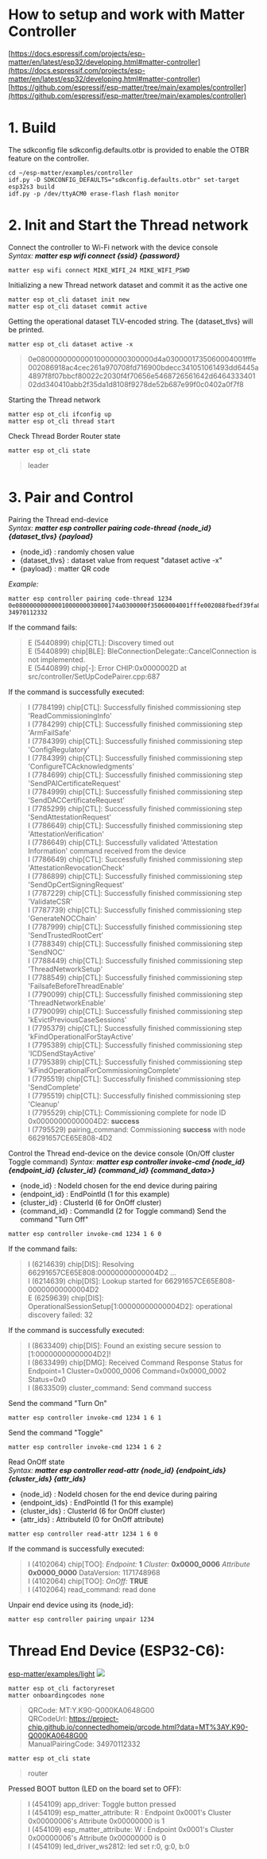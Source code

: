# How to setup and work with Matter Controller
[https://docs.espressif.com/projects/esp-matter/en/latest/esp32/developing.html#matter-controller](https://docs.espressif.com/projects/esp-matter/en/latest/esp32/developing.html#matter-controller)  
[https://github.com/espressif/esp-matter/tree/main/examples/controller](https://github.com/espressif/esp-matter/tree/main/examples/controller)  

# 1. Build

The sdkconfig file sdkconfig.defaults.otbr is provided to enable the OTBR feature on the controller.
~~~
cd ~/esp-matter/examples/controller
idf.py -D SDKCONFIG_DEFAULTS="sdkconfig.defaults.otbr" set-target esp32s3 build
idf.py -p /dev/ttyACM0 erase-flash flash monitor
~~~

# 2. Init and Start the Thread network

Connect the controller to Wi-Fi network with the device console  
*Syntax:* ***matter esp wifi connect {ssid} {password}***
~~~
matter esp wifi connect MIKE_WIFI_24 MIKE_WIFI_PSWD
~~~

Initializing a new Thread network dataset and commit it as the active one
~~~
matter esp ot_cli dataset init new
matter esp ot_cli dataset commit active
~~~

Getting the operational dataset TLV-encoded string. The {dataset_tlvs} will be printed.
~~~
matter esp ot_cli dataset active -x
~~~
> 0e080000000000010000000300000d4a0300001735060004001fffe002086918ac4cec261a970708fd716900bdecc341051061493dd6445a4897f8f07bbcf80022c2030f4f70656e5468726561642d646433340102dd340410abb2f35da1d8108f9278de52b687e99f0c0402a0f7f8

Starting the Thread network
~~~
matter esp ot_cli ifconfig up
matter esp ot_cli thread start
~~~
Check Thread Border Router state
~~~
matter esp ot_cli state
~~~
> leader

# 3. Pair and Control

Pairing the Thread end-device  
*Syntax:* ***matter esp controller pairing code-thread {node_id} {dataset_tlvs} {payload}***  
- {node_id} : randomly chosen value  
- {dataset_tlvs} : dataset value from request "dataset active -x"  
- {payload} : matter QR code  

*Example:*
~~~
matter esp controller pairing code-thread 1234 0e08000000000001000000030000174a0300000f35060004001fffe002088fbedf39fa8516870708fd39593d4bdb6a430510ed823d77790b1f415530bbef3678ddb0030f4f70656e5468726561642d3131363601021166041062a21d4edaa262bb779fc2c9923516490c0402a0f7f8 34970112332
~~~
If the command fails:
> E (5440899) chip[CTL]: Discovery timed out  
> E (5440899) chip[BLE]: BleConnectionDelegate::CancelConnection is not implemented.  
> E (5440899) chip[-]: Error CHIP:0x0000002D at src/controller/SetUpCodePairer.cpp:687  

If the command is successfully executed:
> I (7784199) chip[CTL]: Successfully finished commissioning step 'ReadCommissioningInfo'  
> I (7784299) chip[CTL]: Successfully finished commissioning step 'ArmFailSafe'  
> I (7784399) chip[CTL]: Successfully finished commissioning step 'ConfigRegulatory'  
> I (7784399) chip[CTL]: Successfully finished commissioning step 'ConfigureTCAcknowledgments'  
> I (7784699) chip[CTL]: Successfully finished commissioning step 'SendPAICertificateRequest'  
> I (7784999) chip[CTL]: Successfully finished commissioning step 'SendDACCertificateRequest'  
> I (7785299) chip[CTL]: Successfully finished commissioning step 'SendAttestationRequest'  
> I (7786649) chip[CTL]: Successfully finished commissioning step 'AttestationVerification'  
> I (7786649) chip[CTL]: Successfully validated 'Attestation Information' command received from the device  
> I (7786649) chip[CTL]: Successfully finished commissioning step 'AttestationRevocationCheck'  
> I (7786899) chip[CTL]: Successfully finished commissioning step 'SendOpCertSigningRequest'  
> I (7787229) chip[CTL]: Successfully finished commissioning step 'ValidateCSR'  
> I (7787739) chip[CTL]: Successfully finished commissioning step 'GenerateNOCChain'  
> I (7787999) chip[CTL]: Successfully finished commissioning step 'SendTrustedRootCert'  
> I (7788349) chip[CTL]: Successfully finished commissioning step 'SendNOC'  
> I (7788449) chip[CTL]: Successfully finished commissioning step 'ThreadNetworkSetup'  
> I (7788549) chip[CTL]: Successfully finished commissioning step 'FailsafeBeforeThreadEnable'  
> I (7790099) chip[CTL]: Successfully finished commissioning step 'ThreadNetworkEnable'  
> I (7790099) chip[CTL]: Successfully finished commissioning step 'kEvictPreviousCaseSessions'  
> I (7795379) chip[CTL]: Successfully finished commissioning step 'kFindOperationalForStayActive'  
> I (7795389) chip[CTL]: Successfully finished commissioning step 'ICDSendStayActive'  
> I (7795389) chip[CTL]: Successfully finished commissioning step 'kFindOperationalForCommissioningComplete'  
> I (7795519) chip[CTL]: Successfully finished commissioning step 'SendComplete'  
> I (7795519) chip[CTL]: Successfully finished commissioning step 'Cleanup'  
> I (7795529) chip[CTL]: Commissioning complete for node ID 0x00000000000004D2: **success**  
> I (7795529) pairing_command: Commissioning **success** with node 66291657CE65E808-4D2  

Control the Thread end-device on the device console (On/Off cluster Toggle command)
*Syntax:* ***matter esp controller invoke-cmd {node_id} {endpoint_id} {cluster_id} {command_id} {command_data>}***  
- {node_id} : NodeId chosen for the end device during pairing
- {endpoint_id} : EndPointId (1 for this example)
- {cluster_id} : ClusterId (6 for OnOff cluster)
- {command_id} : CommandId (2 for Toggle command)
Send the command "Turn Off"
~~~
matter esp controller invoke-cmd 1234 1 6 0
~~~
If the command fails:
> I (6214639) chip[DIS]: Resolving 66291657CE65E808:00000000000004D2 ...  
> I (6214639) chip[DIS]: Lookup started for 66291657CE65E808-00000000000004D2  
> E (6259639) chip[DIS]: OperationalSessionSetup[1:00000000000004D2]: operational discovery failed: 32  

If the command is successfully executed:
> I (8633409) chip[DIS]: Found an existing secure session to [1:00000000000004D2]!  
> I (8633499) chip[DMG]: Received Command Response Status for Endpoint=1 Cluster=0x0000_0006 Command=0x0000_0002 Status=0x0  
> I (8633509) cluster_command: Send command success  
  
Send the command "Turn On"
~~~
matter esp controller invoke-cmd 1234 1 6 1
~~~
Send the command "Toggle"
~~~
matter esp controller invoke-cmd 1234 1 6 2
~~~
  
Read OnOff state  
*Syntax:* ***matter esp controller read-attr {node_id} {endpoint_ids} {cluster_ids} {attr_ids}***
- {node_id} : NodeId chosen for the end device during pairing
- {endpoint_ids} : EndPointId (1 for this example)
- {cluster_ids} : ClusterId (6 for OnOff cluster)
- {attr_ids} : AttributeId (0 for OnOff attribute)
~~~
matter esp controller read-attr 1234 1 6 0
~~~
If the command is successfully executed:
> I (4102064) chip[TOO]: *Endpoint:* **1** *Cluster:* **0x0000_0006** *Attribute* **0x0000_0000** DataVersion: 1171748968  
> I (4102064) chip[TOO]:   *OnOff:* **TRUE**  
> I (4102064) read_command: read done  
  
Unpair end device using its {node_id}:
~~~  
matter esp controller pairing unpair 1234  
~~~

# Thread End Device (ESP32-C6):
[esp-matter/examples/light](https://github.com/espressif/esp-matter/tree/main/examples/light)
![](images/ctrl/ESP32-C6-WROOM-1_06.jpg)
~~~
matter esp ot_cli factoryreset
matter onboardingcodes none
~~~
> QRCode:            MT:Y.K90-Q000KA0648G00  
> QRCodeUrl:         https://project-chip.github.io/connectedhomeip/qrcode.html?data=MT%3AY.K90-Q000KA0648G00  
> ManualPairingCode: 34970112332  
~~~
matter esp ot_cli state
~~~
> router

Pressed BOOT button (LED on the board set to OFF):
> I (454109) app_driver: Toggle button pressed  
> I (454109) esp_matter_attribute: R : Endpoint 0x0001's Cluster 0x00000006's Attribute 0x00000000 is 1  
> I (454109) esp_matter_attribute: W : Endpoint 0x0001's Cluster 0x00000006's Attribute 0x00000000 is 0  
> I (454109) led_driver_ws2812: led set r:0, g:0, b:0  
